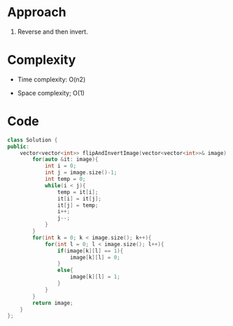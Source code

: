 # Approach

1. Reverse and then invert.

# Complexity

- Time complexity:
O(n2)

- Space complexity;
O(1)

# Code

```C++ []
class Solution {
public:
    vector<vector<int>> flipAndInvertImage(vector<vector<int>>& image) {
        for(auto &it: image){
            int i = 0;
            int j = image.size()-1;
            int temp = 0;
            while(i < j){
                temp = it[i];
                it[i] = it[j];
                it[j] = temp;
                i++;
                j--;
            }
        }
        for(int k = 0; k < image.size(); k++){
            for(int l = 0; l < image.size(); l++){
                if(image[k][l] == 1){
                    image[k][l] = 0;
                }
                else{
                    image[k][l] = 1;
                }
            }
        }
        return image;
    }
};
```
